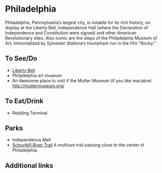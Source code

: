 # Philadelphia

Philadelphia, Pennsylvania’s largest city, is notable for its rich history, on display at the Liberty Bell, Independence Hall (where the Declaration of Independence and Constitution were signed) and other American Revolutionary sites. Also iconic are the steps of the Philadelphia Museum of Art, immortalized by Sylvester Stallone’s triumphant run in the film "Rocky."

## To See/Do

* [Liberty Bell](https://www.nps.gov/inde/learn/historyculture/stories-libertybell.htm)
* Philadelphia art museum
* An Awesome place to visit if the Mutter Museum (if you like macabre) http://muttermuseum.org/

## To Eat/Drink
* Redding Terminal

## Parks
* Independence Mall
* [Schuylkill River Trail](https://schuylkillrivertrail.com/) A multiuse trail passing close to the center of Philadelphia.

## Additional links
